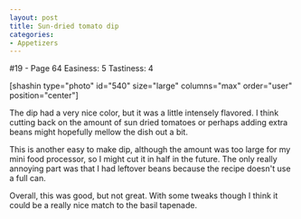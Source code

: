 ```yaml
---
layout: post
title: Sun-dried tomato dip
categories:
- Appetizers
---
```


#19 - Page 64
Easiness: 5
Tastiness: 4

[shashin type="photo" id="540" size="large" columns="max" order="user" position="center"]

The dip had a very nice color, but it was a little intensely flavored. I think cutting back on the amount of sun dried tomatoes or perhaps adding extra beans might hopefully mellow the dish out a bit.

This is another easy to make dip, although the amount was too large for my mini food processor, so I might cut it in half in the future. The only really annoying part was that I had leftover beans because the recipe doesn't use a full can.

Overall, this was good, but not great. With some tweaks though I think it could be a really nice match to the basil tapenade.

